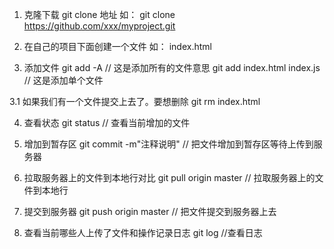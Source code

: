 1. 克隆下载
git clone 地址
如：
    git clone https://github.com/xxx/myproject.git

2. 在自己的项目下面创建一个文件
    如：
        index.html

3. 添加文件
    git add -A    // 这是添加所有的文件意思
    git add index.html index.js  // 这是添加单个文件

3.1 如果我们有一个文件提交上去了。要想删除
    git rm index.html

4. 查看状态
    git status  // 查看当前增加的文件


5. 增加到暂存区
    git commit -m"注释说明"   // 把文件增加到暂存区等待上传到服务器

5. 拉取服务器上的文件到本地行对比
    git pull origin master   // 拉取服务器上的文件到本地行

6. 提交到服务器
    git push origin master // 把文件提交到服务器上去

7. 查看当前哪些人上传了文件和操作记录日志
    git log //查看日志




    
